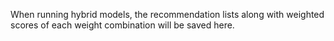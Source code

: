 When running hybrid models, the recommendation lists along with weighted scores of each weight combination will be saved here.
